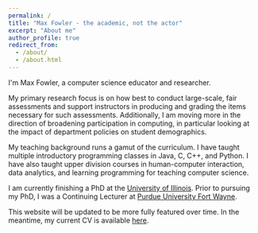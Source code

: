 ```yaml
---
permalink: /
title: "Max Fowler - the academic, not the actor"
excerpt: "About me"
author_profile: true
redirect_from: 
  - /about/
  - /about.html
---
```

I'm Max Fowler, a computer science educator and researcher.

My primary research focus is on how best to conduct large-scale, fair assessments and support instructors in producing and grading the items necessary for such assessments. Additionally, I am moving more in the direction of broadening participation in computing, in particular looking at the impact of department policies on student demographics.

My teaching background runs a gamut of the curriculum. I have taught multiple introductory programming classes in Java, C, C++, and Python. I have also taught upper division courses in human-computer interaction, data analytics, and learning programming for teaching computer science.

I am currently finishing a PhD at the [University of Illinois](https://cs.illinois.edu/). Prior to pursuing my PhD, I was a Continuing Lecturer at [Purdue University Fort Wayne](https://www.pfw.edu/etcs/computer-science).

This website will be updated to be more fully featured over time. In the meantime, my current CV is available [here](files/Fowler_CV_23.pdf).
